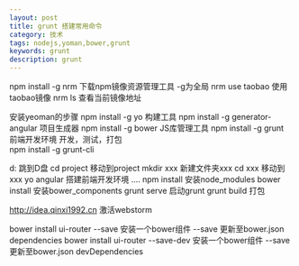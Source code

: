```yaml
---
layout: post
title: grunt 搭建常用命令
category: 技术
tags: nodejs,yoman,bower,grunt
keywords: grunt
description: grunt
---
```



npm install -g nrm         下载npm镜像资源管理工具    -g为全局
nrm use taobao             使用taobao镜像
nrm ls                     查看当前镜像地址

安装yeoman的步骤
npm install -g yo                    构建工具
npm install -g generator-angular     项目生成器
npm install -g bower                 JS库管理工具
npm install -g grunt                 前端开发环境 开发，测试，打包   
npm install -g grunt-cli


d:                跳到D盘
cd project        移动到project
mkdir xxx         新建文件夹xxx 
cd xxx            移动到xxx
yo angular        搭建前端开发环境
....
npm install       安装node_modules
bower install     安装bower_components
grunt serve       启动grunt
grunt build       打包

http://idea.qinxi1992.cn                   激活webstorm

bower install ui-router --save               安装一个bower组件   --save 更新至bower.json   dependencies
bower install ui-router --save-dev           安装一个bower组件   --save 更新至bower.json   devDependencies
